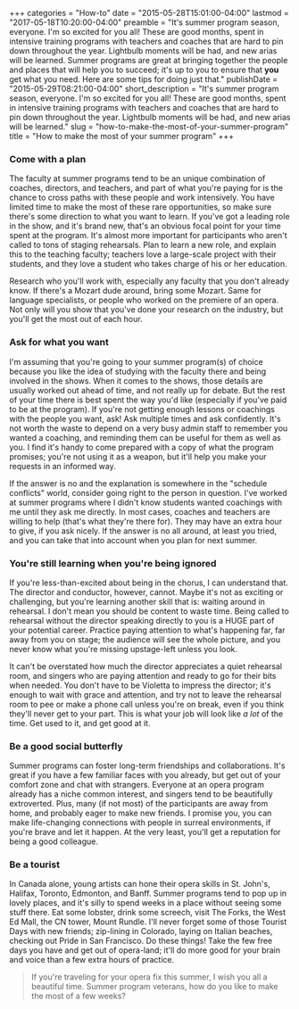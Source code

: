 +++
categories = "How-to"
date = "2015-05-28T15:01:00-04:00"
lastmod = "2017-05-18T10:20:00-04:00"
preamble = "It's summer program season, everyone. I'm so excited for you all! These are good months, spent in intensive training programs with teachers and coaches that are hard to pin down throughout the year. Lightbulb moments will be had, and new arias will be learned. Summer programs are great at bringing together the people and places that will help you to succeed; it's up to you to ensure that **you** get what you need. Here are some tips for doing just that."
publishDate = "2015-05-29T08:21:00-04:00"
short_description = "It&#039;s summer program season, everyone. I&#039;m so excited for you all! These are good months, spent in intensive training programs with teachers and coaches that are hard to pin down throughout the year. Lightbulb moments will be had, and new arias will be learned."
slug = "how-to-make-the-most-of-your-summer-program"
title = "How to make the most of your summer program"
+++

### Come with a plan

The faculty at summer programs tend to be an unique combination of coaches, directors, and teachers, and part of what you're paying for is the chance to cross paths with these people and work intensively. You have limited time to make the most of these rare opportunities, so make sure there's some direction to what you want to learn. If you've got a leading role in the show, and it's brand new, that's an obvious focal point for your time spent at the program. It's almost more important for participants who aren't called to tons of staging rehearsals. Plan to learn a new role, and explain this to the teaching faculty; teachers love a large-scale project with their students, and they love a student who takes charge of his or her education.

Research who you'll work with, especially any faculty that you don't already know. If there's a Mozart dude around, bring some Mozart. Same for language specialists, or people who worked on the premiere of an opera. Not only will you show that you've done your research on the industry, but you'll get the most out of each hour.

### Ask for what you want

I'm assuming that you're going to your summer program(s) of choice because you like the idea of studying with the faculty there and being involved in the shows. When it comes to the shows, those details are usually worked out ahead of time, and not really up for debate. But the rest of your time there is best spent the way you'd like (especially if you've paid to be at the program). If you're not getting enough lessons or coachings with the people you want, ask! Ask multiple times and ask confidently. It's not worth the waste to depend on a very busy admin staff to remember you wanted a coaching, and reminding them can be useful for them as well as you. I find it's handy to come prepared with a copy of what the program promises; you're not using it as a weapon, but it'll help you make your requests in an informed way.

If the answer is no and the explanation is somewhere in the "schedule conflicts" world, consider going right to the person in question. I've worked at summer programs where I didn't know students wanted coachings with me until they ask me directly. In most cases, coaches and teachers are willing to help (that's what they're there for). They may have an extra hour to give, if you ask nicely. If the answer is no all around, at least you tried, and you can take that into account when you plan for next summer.

### You're still learning when you're being ignored

If you're less-than-excited about being in the chorus, I can understand that. The director and conductor, however, cannot. Maybe it's not as exciting or challenging, but you're learning another skill that is: waiting around in rehearsal. I don't mean you should be content to waste time. Being called to rehearsal without the director speaking directly to you is a HUGE part of your potential career. Practice paying attention to what's happening far, far away from you on stage; the audience will see the whole picture, and you never know what you're missing upstage-left unless you look.

It can't be overstated how much the director appreciates a quiet rehearsal room, and singers who are paying attention and ready to go for their bits when needed. You don't have to be Violetta to impress the director; it's enough to wait with grace and attention, and try not to leave the rehearsal room to pee or make a phone call unless you're on break, even if you think they'll never get to your part. This is what your job will look like *a lot* of the time. Get used to it, and get good at it.

### Be a good social butterfly

Summer programs can foster long-term friendships and collaborations. It's great if you have a few familiar faces with you already, but get out of your comfort zone and chat with strangers. Everyone at an opera program already has a niche common interest, and singers tend to be beautifully extroverted. Plus, many (if not most) of the participants are away from home, and probably eager to make new friends. I promise you, you can make life-changing connections with people in surreal environments, if you're brave and let it happen. At the very least, you'll get a reputation for being a good colleague.

### Be a tourist

In Canada alone, young artists can hone their opera skills in St. John's, Halifax, Toronto, Edmonton, and Banff. Summer programs tend to pop up in lovely places, and it's silly to spend weeks in a place without seeing some stuff there. Eat some lobster, drink some screech, visit The Forks, the West Ed Mall, the CN tower, Mount Rundle. I'll never forget some of those Tourist Days with new friends; zip-lining in Colorado, laying on Italian beaches, checking out Pride in San Francisco. Do these things! Take the few free days you have and get out of opera-land; it'll do more good for your brain and voice than a few extra hours of practice.

> If you're traveling for your opera fix this summer, I wish you all a beautiful time. Summer program veterans, how do you like to make the most of a few weeks?
